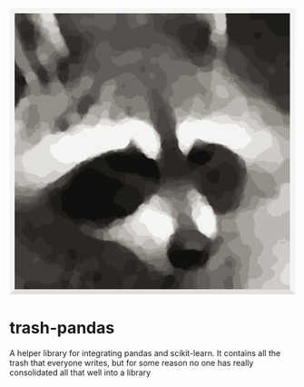 ![Image of A Trash Panda](logo.png)

# trash-pandas
A helper library for integrating pandas and scikit-learn. It contains all the trash that everyone writes, but for some reason no one has really consolidated all that well into a library
